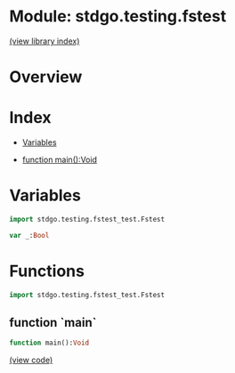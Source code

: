 # Module: stdgo.testing.fstest


[(view library index)](../../stdgo.md)


# Overview


 


# Index


- [Variables](<#variables>)

- [function main\(\):Void](<#function-main>)

# Variables


```haxe
import stdgo.testing.fstest_test.Fstest
```


```haxe
var _:Bool
```


# Functions


```haxe
import stdgo.testing.fstest_test.Fstest
```


## function \`main\`


```haxe
function main():Void
```


 


[\(view code\)](<./Fstest.hx#L18>)


